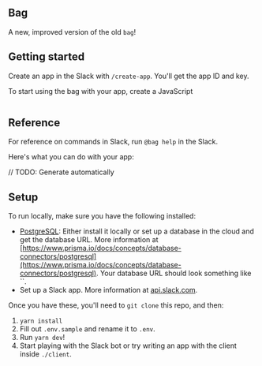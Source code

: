 ## Bag

A new, improved version of the old `bag`!

## Getting started

Create an app in the Slack with `/create-app`. You'll get the app ID and key.

To start using the bag with your app, create a JavaScript

```js

```

## Reference

For reference on commands in Slack, run `@bag help` in the Slack.

Here's what you can do with your app:

// TODO: Generate automatically

## Setup

To run locally, make sure you have the following installed:

- [PostgreSQL](https://www.postgresql.org/): Either install it locally or set up a database in the cloud and get the database URL. More information at [https://www.prisma.io/docs/concepts/database-connectors/postgresql](https://www.prisma.io/docs/concepts/database-connectors/postgresql). Your database URL should look something like ``.
- Set up a Slack app. More information at [api.slack.com](https://api.slack.com).

Once you have these, you'll need to `git clone` this repo, and then:

1. `yarn install`
2. Fill out `.env.sample` and rename it to `.env`.
3. Run `yarn dev`!
4. Start playing with the Slack bot or try writing an app with the client inside `./client`.
